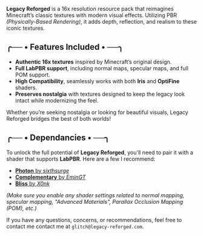 
**Legacy Reforged** is a 16x resolution resource pack that reimagines Minecraft’s classic textures with modern visual effects. Utilizing PBR _(Physically-Based Rendering)_, it adds depth, reflection, and realism to these iconic textures.

## ╭── • Features Included • ──╮

- **Authentic 16x textures** inspired by Minecraft’s original design.
- **Full LabPBR support**, including normal maps, specular maps, and full POM support.
- **High Compatibility**, seamlessly works with both **Iris** and **OptiFine** shaders.
- **Preserves nostalgia** with textures designed to keep the legacy look intact while modernizing the feel.

Whether you’re seeking nostalgia or looking for beautiful visuals, Legacy Reforged bridges the best of both worlds!

## ╭── • Dependancies • ──╮

To unlock the full potential of **Legacy Reforged**, you'll need to pair it with a shader that supports **LabPBR**. Here are a few I recommend:

- [**Photon** by _sixthsurge_](https://modrinth.com/shader/photon-shader)
- [**Complementary** by _EminGT_]([https://modrinth.com/shader/complementary-reimagined)
- [**Bliss** by _X0nk_](https://modrinth.com/shader/bliss-shader)

_(Make sure you enable any shader settings related to normal mapping, specular mapping, "Advanced Materials", Parallax Occlusion Mapping (POM), etc.)_

If you have any questions, concerns, or recommendations, feel free to contact me contact me at `glitch@legacy-reforged.com`.
